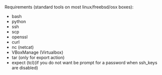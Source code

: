 Requirements (standard tools on most linux/freebsd/osx boxes):
 - bash
 - python
 - ssh
 - scp
 - openssl
 - curl
 - nc (netcat)
 - VBoxManage (Virtualbox)
 - tar (only for export action)
 - expect (tcl)(if you do not want be prompt for a password when ssh_keys are disabled)
